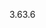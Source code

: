 <span data-ttu-id="d36e3-101">3.6</span><span class="sxs-lookup"><span data-stu-id="d36e3-101">3.6</span></span>